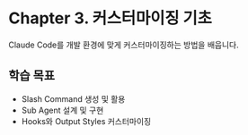 # Chapter 3. 커스터마이징 기초

Claude Code를 개발 환경에 맞게 커스터마이징하는 방법을 배웁니다.

## 학습 목표
- Slash Command 생성 및 활용
- Sub Agent 설계 및 구현
- Hooks와 Output Styles 커스터마이징
